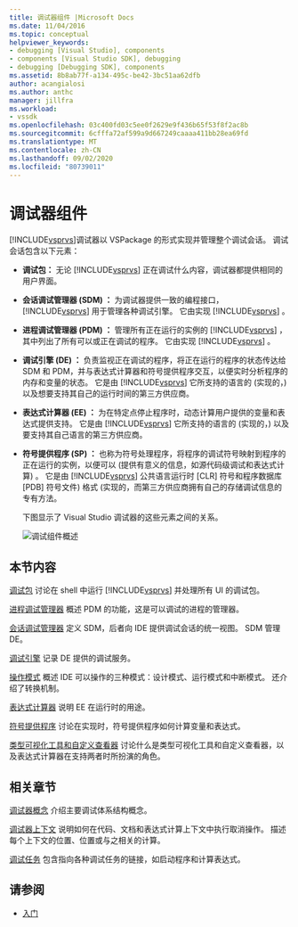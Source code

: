 ```yaml
---
title: 调试器组件 |Microsoft Docs
ms.date: 11/04/2016
ms.topic: conceptual
helpviewer_keywords:
- debugging [Visual Studio], components
- components [Visual Studio SDK], debugging
- debugging [Debugging SDK], components
ms.assetid: 8b8ab77f-a134-495c-be42-3bc51aa62dfb
author: acangialosi
ms.author: anthc
manager: jillfra
ms.workload:
- vssdk
ms.openlocfilehash: 03c400fd03c5ee0f2629e9f436b65f53f8f2ac8b
ms.sourcegitcommit: 6cfffa72af599a9d667249caaaa411bb28ea69fd
ms.translationtype: MT
ms.contentlocale: zh-CN
ms.lasthandoff: 09/02/2020
ms.locfileid: "80739011"
---
```

# <a name="debugger-components"></a>调试器组件
[!INCLUDE[vsprvs](../../code-quality/includes/vsprvs_md.md)]调试器以 VSPackage 的形式实现并管理整个调试会话。 调试会话包含以下元素：

- **调试包：** 无论 [!INCLUDE[vsprvs](../../code-quality/includes/vsprvs_md.md)] 正在调试什么内容，调试器都提供相同的用户界面。

- **会话调试管理器 (SDM) ：** 为调试器提供一致的编程接口， [!INCLUDE[vsprvs](../../code-quality/includes/vsprvs_md.md)] 用于管理各种调试引擎。 它由实现 [!INCLUDE[vsprvs](../../code-quality/includes/vsprvs_md.md)] 。

- **进程调试管理器 (PDM) ：** 管理所有正在运行的实例的 [!INCLUDE[vsprvs](../../code-quality/includes/vsprvs_md.md)] ，其中列出了所有可以或正在调试的程序。 它由实现 [!INCLUDE[vsprvs](../../code-quality/includes/vsprvs_md.md)] 。

- **调试引擎 (DE) ：** 负责监视正在调试的程序，将正在运行的程序的状态传达给 SDM 和 PDM，并与表达式计算器和符号提供程序交互，以便实时分析程序的内存和变量的状态。 它是由 [!INCLUDE[vsprvs](../../code-quality/includes/vsprvs_md.md)] 它所支持的语言的 (实现的，) 以及想要支持其自己的运行时间的第三方供应商。

- **表达式计算器 (EE) ：** 为在特定点停止程序时，动态计算用户提供的变量和表达式提供支持。 它是由 [!INCLUDE[vsprvs](../../code-quality/includes/vsprvs_md.md)] 它所支持的语言的 (实现的，) 以及要支持其自己语言的第三方供应商。

- **符号提供程序 (SP) ：** 也称为符号处理程序，将程序的调试符号映射到程序的正在运行的实例，以便可以 (提供有意义的信息，如源代码级调试和表达式计算) 。 它是由 [!INCLUDE[vsprvs](../../code-quality/includes/vsprvs_md.md)] 公共语言运行时 [CLR] 符号和程序数据库 [PDB] 符号文件) 格式 (实现的，而第三方供应商拥有自己的存储调试信息的专有方法。

  下图显示了 Visual Studio 调试器的这些元素之间的关系。

  ![调试组件概述](../../extensibility/debugger/media/dbugcompovrview.gif "DBugCompOvrview")

## <a name="in-this-section"></a>本节内容
 [调试包](../../extensibility/debugger/debug-package.md) 讨论在 shell 中运行 [!INCLUDE[vsprvs](../../code-quality/includes/vsprvs_md.md)] 并处理所有 UI 的调试包。

 [进程调试管理器](../../extensibility/debugger/process-debug-manager.md) 概述 PDM 的功能，这是可以调试的进程的管理器。

 [会话调试管理器](../../extensibility/debugger/session-debug-manager.md) 定义 SDM，后者向 IDE 提供调试会话的统一视图。 SDM 管理 DE。

 [调试引擎](../../extensibility/debugger/debug-engine.md) 记录 DE 提供的调试服务。

 [操作模式](../../extensibility/debugger/operational-modes.md) 概述 IDE 可以操作的三种模式：设计模式、运行模式和中断模式。 还介绍了转换机制。

 [表达式计算器](../../extensibility/debugger/expression-evaluator.md) 说明 EE 在运行时的用途。

 [符号提供程序](../../extensibility/debugger/symbol-provider.md) 讨论在实现时，符号提供程序如何计算变量和表达式。

 [类型可视化工具和自定义查看器](../../extensibility/debugger/type-visualizer-and-custom-viewer.md) 讨论什么是类型可视化工具和自定义查看器，以及表达式计算器在支持两者时所扮演的角色。

## <a name="related-sections"></a>相关章节
 [调试器概念](../../extensibility/debugger/debugger-concepts.md) 介绍主要调试体系结构概念。

 [调试器上下文](../../extensibility/debugger/debugger-contexts.md) 说明如何在代码、文档和表达式计算上下文中执行取消操作。 描述每个上下文的位置、位置或与之相关的计算。

 [调试任务](../../extensibility/debugger/debugging-tasks.md) 包含指向各种调试任务的链接，如启动程序和计算表达式。

## <a name="see-also"></a>请参阅
- [入门](../../extensibility/debugger/getting-started-with-debugger-extensibility.md)
